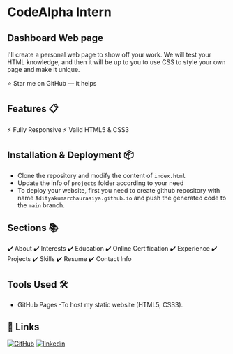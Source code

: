 # CodeAlpha Intern

## Dashboard Web page

I'll create a personal web page to show off your work. We will test your HTML knowledge, and then it will be up to you to use CSS to style your own page and make it unique.

⭐ Star me on GitHub — it helps

## Features 📋
⚡️ Fully Responsive
⚡️ Valid HTML5 & CSS3
## Installation & Deployment 📦
- Clone the repository and modify the content of `index.html`
- Update the info of `projects` folder according to your need
- To deploy your website, first you need to create github repository with name `Adityakumarchaurasiya.github.io` and push the generated code to the `main` branch.
## Sections 📚
✔️ About 
✔️ Interests
✔️ Education
✔️ Online Certification
✔️ Experience
✔️ Projects
✔️ Skills
✔️ Resume
✔️ Contact Info
## Tools Used 🛠️
-  GitHub Pages -To host my static website (HTML5, CSS3).
## 🔗 Links
[![GitHub](https://img.shields.io/badge/my_portfolio-000?style=for-the-badge&logo=ko-fi&logoColor=white)](https://github.com/Adityakumarchaurasiya)
[![linkedin](https://img.shields.io/badge/linkedin-0A66C2?style=for-the-badge&logo=linkedin&logoColor=white)](https://www.linkedin.com/in/aditya-chaurasiya/)
